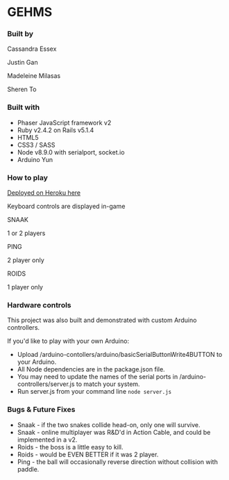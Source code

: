 # GEHMS

### Built by

Cassandra Essex

Justin Gan

Madeleine Milasas

Sheren To



### Built with

- Phaser JavaScript framework v2
- Ruby v2.4.2 on Rails v5.1.4
- HTML5
- CSS3 / SASS
- Node v8.9.0 with serialport, socket.io
- Arduino Yun



### How to play

[Deployed on Heroku here](http://gehms.herokuapp.com/)

Keyboard controls are displayed in-game

SNAAK

1 or 2 players

PING

2 player only

ROIDS

1 player only


### Hardware controls

This project was also built and demonstrated with custom Arduino controllers.

If you'd like to play with your own Arduino:
* Upload /arduino-contollers/arduino/basicSerialButtonWrite4BUTTON to your Arduino.
* All Node dependencies are in the package.json file.
* You may need to update the names of the serial ports in /arduino-controllers/server.js to match your system.
* Run server.js from your command line
`node server.js`



### Bugs & Future Fixes

* Snaak - if the two snakes collide head-on, only one will survive.
* Snaak - online multiplayer was R&D'd in Action Cable, and could be implemented in a v2.
* Roids - the boss is a little easy to kill.
* Roids - would be EVEN BETTER if it was 2 player.
* Ping - the ball will occasionally reverse direction without collision with paddle.

